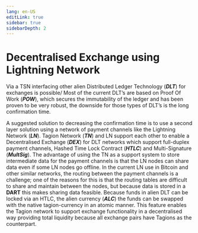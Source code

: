 ```yaml
---
lang: en-US
editLink: true
sidebar: true
sidebarDepth: 2
---
```


# Decentralised Exchange using Lightning Network

Via a TSN interfacing other alien Distributed Ledger Technology (**_DLT_**) for exchanges is possible/ Most of the current DLT’s are based on Proof Of Work (**_POW_**), which secures the immutability of the ledger and has been proven to be very robust, the downside for those types of DLT’s is the long confirmation time.

A suggested solution to decreasing the confirmation time is to use a second layer solution using a network of payment channels like the Lightning Network (**_LN_**). Tagion Network (**_TN_**) and LN support each other to enable a Decentralised Exchange (**_DEX_**) for DLT networks which support full-duplex payment channels, Hashed Time Lock Contract (**_HTLC_**) and Multi-Signature (**_MultSig_**). The advantage of using the TN as a support system to store intermediate data for the payment channels is that the LN nodes can share data even if some LN nodes go offline. In the current LN use in Bitcoin and other similar networks, the routing between the payment channels is a challenge; one of the reasons for this is that the routing tables are difficult to share and maintain between the nodes, but because data is stored in a **DART** this makes sharing data feasible.
Because funds in alien DLT can be locked via an HTLC, the alien currency (**_ALC_**) the funds can be swapped with the native tagion-currency in an atomic manner. This feature enables the Tagion network to support exchange functionality in a decentralised way providing total liquidity because all exchange pairs have Tagions as the counterpart.
